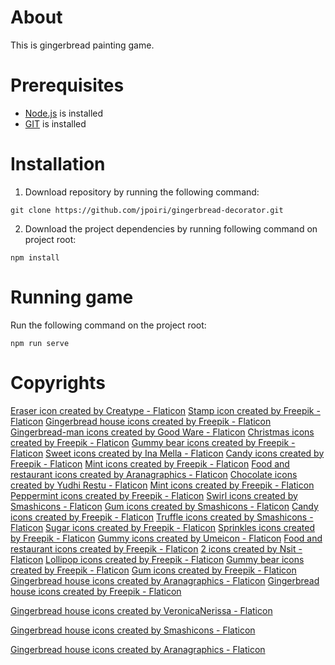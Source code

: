 # About

This is gingerbread painting game. 

# Prerequisites

* [Node.js](https://nodejs.org/en) is installed
* [GIT](https://git-scm.com/) is installed

# Installation

1. Download repository by running the following command:

```
git clone https://github.com/jpoiri/gingerbread-decorator.git
```

2. Download the project dependencies by running following command on project root:

```
npm install
```

# Running game

Run the following command on the project root:

```
npm run serve
```

# Copyrights

<a href="https://www.flaticon.com/free-icons/eraser" title="eraser icons">Eraser icon created by Creatype - Flaticon</a>
<a href="https://www.flaticon.com/free-icons/stamp" title="stamp icons">Stamp icon created by Freepik - Flaticon</a>
<a href="https://www.flaticon.com/free-icons/gingerbread-house" title="gingerbread house icons">Gingerbread house icons created by Freepik - Flaticon</a>
<a href="https://www.flaticon.com/free-icons/gingerbread-man" title="gingerbread-man icons">Gingerbread-man icons created by Good Ware - Flaticon</a>
<a href="https://www.flaticon.com/free-icons/christmas" title="christmas icons">Christmas icons created by Freepik - Flaticon</a>
<a href="https://www.flaticon.com/free-icons/gummy-bear" title="gummy bear icons">Gummy bear icons created by Freepik - Flaticon</a>
<a href="https://www.flaticon.com/free-icons/sweet" title="sweet icons">Sweet icons created by Ina Mella - Flaticon</a>
<a href="https://www.flaticon.com/free-icons/candy" title="candy icons">Candy icons created by Freepik - Flaticon</a>
<a href="https://www.flaticon.com/free-icons/mint" title="mint icons">Mint icons created by Freepik - Flaticon</a>
<a href="https://www.flaticon.com/free-icons/food-and-restaurant" title="food and restaurant icons">Food and restaurant icons created by Aranagraphics - Flaticon</a>
<a href="https://www.flaticon.com/free-icons/chocolate" title="chocolate icons">Chocolate icons created by Yudhi Restu - Flaticon</a>
<a href="https://www.flaticon.com/free-icons/mint" title="mint icons">Mint icons created by Freepik - Flaticon</a>
<a href="https://www.flaticon.com/free-icons/peppermint" title="peppermint icons">Peppermint icons created by Freepik - Flaticon</a>
<a href="https://www.flaticon.com/free-icons/swirl" title="swirl icons">Swirl icons created by Smashicons - Flaticon</a>
<a href="https://www.flaticon.com/free-icons/gum" title="gum icons">Gum icons created by Smashicons - Flaticon</a>
<a href="https://www.flaticon.com/free-icons/candy" title="candy icons">Candy icons created by Freepik - Flaticon</a>
<a href="https://www.flaticon.com/free-icons/truffle" title="truffle icons">Truffle icons created by Smashicons - Flaticon</a>
<a href="https://www.flaticon.com/free-icons/sugar" title="sugar icons">Sugar icons created by Freepik - Flaticon</a>
<a href="https://www.flaticon.com/free-icons/sprinkles" title="sprinkles icons">Sprinkles icons created by Freepik - Flaticon</a>
<a href="https://www.flaticon.com/free-icons/gummy" title="gummy icons">Gummy icons created by Umeicon - Flaticon</a>
<a href="https://www.flaticon.com/free-icons/food-and-restaurant" title="food and restaurant icons">Food and restaurant icons created by Freepik - Flaticon</a>
<a href="https://www.flaticon.com/free-icons/2" title="2 icons">2 icons created by Nsit - Flaticon</a>
<a href="https://www.flaticon.com/free-icons/lollipop" title="lollipop icons">Lollipop icons created by Freepik - Flaticon</a>
<a href="https://www.flaticon.com/free-icons/gummy-bear" title="gummy bear icons">Gummy bear icons created by Freepik - Flaticon</a>
<a href="https://www.flaticon.com/free-icons/gum" title="gum icons">Gum icons created by Freepik - Flaticon</a>
<a href="https://www.flaticon.com/free-icons/gingerbread-house" title="gingerbread house icons">Gingerbread house icons created by Aranagraphics - Flaticon</a>
<a href="https://www.flaticon.com/free-icons/gingerbread-house" title="gingerbread house icons">Gingerbread house icons created by Freepik - Flaticon</a>

<a href="https://www.flaticon.com/free-icons/gingerbread-house" title="gingerbread house icons">Gingerbread house icons created by VeronicaNerissa - Flaticon</a>

<a href="https://www.flaticon.com/free-icons/gingerbread-house" title="gingerbread house icons">Gingerbread house icons created by Smashicons - Flaticon</a>

<a href="https://www.flaticon.com/free-icons/gingerbread-house" title="gingerbread house icons">Gingerbread house icons created by Aranagraphics - Flaticon</a>